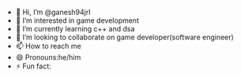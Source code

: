 - 👋 Hi, I’m @ganesh94jrl
- 👀 I’m interested in game development
- 🌱 I’m currently learning c++ and dsa
- 💞️ I’m looking to collaborate on game developer(software engineer)
- 📫 How to reach me 
- 😄 Pronouns:he/him
- ⚡ Fun fact:

<!---
ganesh94jrl/ganesh94jrl is a ✨ special ✨ repository because its `README.md` (this file) appears on your GitHub profile.
You can click the Preview link to take a look at your changes.
--->
